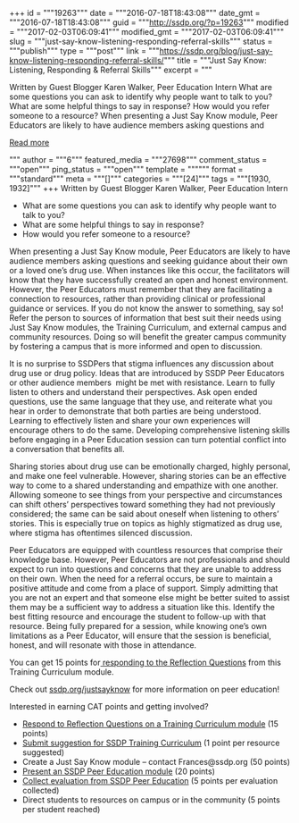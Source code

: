 +++
id = """19263"""
date = """2016-07-18T18:43:08"""
date_gmt = """2016-07-18T18:43:08"""
guid = """http://ssdp.org/?p=19263"""
modified = """2017-02-03T06:09:41"""
modified_gmt = """2017-02-03T06:09:41"""
slug = """just-say-know-listening-responding-referral-skills"""
status = """publish"""
type = """post"""
link = """https://ssdp.org/blog/just-say-know-listening-responding-referral-skills/"""
title = """Just Say Know: Listening, Responding &amp; Referral Skills"""
excerpt = """<p>Written by Guest Blogger Karen Walker, Peer Education Intern What are some questions you can ask to identify why people want to talk to you? What are some helpful things to say in response? How would you refer someone to a resource? When presenting a Just Say Know module, Peer Educators are likely to have audience members asking questions and</p>
<div class="h10"></div>
<p><a class="more-link2 flat" href="https://ssdp.org/blog/just-say-know-listening-responding-referral-skills/">Read more</a></p>
"""
author = """6"""
featured_media = """27698"""
comment_status = """open"""
ping_status = """open"""
template = """"""
format = """standard"""
meta = """[]"""
categories = """[24]"""
tags = """[1930, 1932]"""
+++
Written by Guest Blogger Karen Walker, Peer Education Intern
<ul>
	<li style="font-weight: 400;"><span style="font-weight: 400;">What are some questions you can ask to identify why people want to talk to you?</span></li>
	<li style="font-weight: 400;"><span style="font-weight: 400;">What are some helpful things to say in response?</span></li>
	<li style="font-weight: 400;"><span style="font-weight: 400;">How would you refer someone to a resource?</span></li>
</ul>
<span style="font-weight: 400;">When presenting a Just Say Know module, Peer Educators are likely to have audience members asking questions and seeking guidance about their own or a loved one’s drug use. When instances like this occur, the facilitators will know that they have successfully created an open and honest environment. However, the Peer Educators must remember that they are facilitating a connection to resources, rather than providing clinical or professional guidance or services. If you do not know the answer to something, say so! Refer the person to sources of information that best suit their needs using Just Say Know modules, the Training Curriculum, and external campus and community resources. Doing so will benefit the greater campus community by fostering a campus that is more informed and open to discussion.</span>

<span style="font-weight: 400;">It is no surprise to SSDPers that stigma influences any discussion about drug use or drug policy. Ideas that are introduced by SSDP Peer Educators or other audience members  might be met with resistance. Learn to fully listen to others and understand their perspectives. Ask open ended questions, use the same language that they use, and reiterate what you hear in order to demonstrate that both parties are being understood. Learning to effectively listen and share your own experiences will encourage others to do the same. Developing comprehensive listening skills before engaging in a Peer Education session can turn potential conflict into a conversation that benefits all. </span>

<span style="font-weight: 400;">Sharing stories about drug use can be emotionally charged, highly personal, and make one feel vulnerable. However, sharing stories can be an effective way to come to a shared understanding and empathize with one another. Allowing someone to see things from your perspective and circumstances can shift others’ perspectives toward something they had not previously considered; the same can be said about oneself when listening to others’ stories. This is especially true on topics as highly stigmatized as drug use, where stigma has oftentimes silenced discussion.</span>

<span style="font-weight: 400;">Peer Educators are equipped with countless resources that comprise their knowledge base. However, Peer Educators are not professionals and should expect to run into questions and concerns that they are unable to address on their own. When the need for a referral occurs, be sure to maintain a positive attitude and come from a place of support. Simply admitting that you are not an expert and that someone else might be better suited to assist them may be a sufficient way to address a situation like this. Identify the best fitting resource and encourage the student to follow-up with that resource. Being fully prepared for a session, while knowing one’s own limitations as a Peer Educator, will ensure that the session is beneficial, honest, and will resonate with those in attendance. </span>

<span style="font-weight: 400;">You can get 15 points for</span><a href="https://docs.google.com/a/ssdp.org/forms/d/1fL4mzoXuIkMIBQHfOuhTUv8pinf-4R2ZsrRYuEGoyH4/edit"><span style="font-weight: 400;"> responding to the Reflection Questions</span></a><span style="font-weight: 400;"> from this Training Curriculum module.</span>

<span style="font-weight: 400;">Check out </span><a href="http://ssdp.org/justsayknow"><span style="font-weight: 400;">ssdp.org/justsayknow</span></a><span style="font-weight: 400;"> for more information on peer education!</span>

<span style="font-weight: 400;">Interested in earning CAT points and getting involved?</span>
<ul>
	<li style="font-weight: 400;"><a href="https://docs.google.com/a/ssdp.org/forms/d/1fL4mzoXuIkMIBQHfOuhTUv8pinf-4R2ZsrRYuEGoyH4/edit"><span style="font-weight: 400;">Respond to Reflection Questions on a Training Curriculum module</span></a><span style="font-weight: 400;"> (15 points)</span></li>
	<li style="font-weight: 400;"><a href="https://docs.google.com/a/ssdp.org/forms/d/1v-Hefpsi2L9X6A8Sg84nNTxIyVqWx2wKpXxteHCLPn4/viewform"><span style="font-weight: 400;">Submit suggestion for SSDP Training Curriculum</span></a><span style="font-weight: 400;"> (1 point per resource suggested)</span></li>
	<li style="font-weight: 400;"><span style="font-weight: 400;">Create a Just Say Know module &#8211; contact Frances@ssdp.org (50 points)</span></li>
	<li style="font-weight: 400;"><a href="http://ssdp.org/justsayknow"><span style="font-weight: 400;">Present an SSDP Peer Education module</span></a><span style="font-weight: 400;"> (20 points)</span></li>
	<li style="font-weight: 400;"><a href="https://docs.google.com/a/ssdp.org/forms/d/1ig7cLJcY67NOb6HRnbNnoFeKJ4LmXGiQRRxvkYvYTlE/edit?usp=drive_web"><span style="font-weight: 400;">Collect evaluation from SSDP Peer Education</span></a><span style="font-weight: 400;"> (5 points per evaluation collected)</span></li>
	<li style="font-weight: 400;"><span style="font-weight: 400;">Direct students to resources on campus or in the community (5 points per student reached)</span></li>
</ul>
